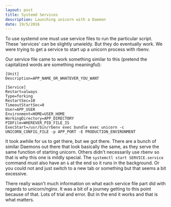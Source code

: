 ```yaml
---
layout: post
title: Systemd Services
description: Launching unicorn with a Daemon
date: 19/5/2016
---
```


To use systemd one must use service files to run the particular script. These 'services' can be slightly unwieldy. But they do eventually work. We were trying to get a service to start up a unicorn process with rbenv.

Our service file came to work something similar to this (pretend the capitalized words are something meaningful):

```
[Unit]
Description=APP_NAME_OR_WHATEVER_YOU_WANT

[Service]
Restart=always
Type=forking
RestartSec=10
TimeoutStartSec=0
User=APP_USER
Environment=HOME=USER_HOME
WorkingDirectory=APP_DIRECTORY
PIDFile=WHEREVER_PID_FILE_IS
ExecStart=/usr/bin/rbenv exec bundle exec unicorn -c UNICORN_CONFIG_FILE -p APP_PORT -E PRODUCTION_ENVIRONMENT
```

It took awhile for us to get there, but we got there. There are a bunch of similar Daemons out there that look basically the same, as they serve the same function of starting unicorn. Others didn't necessarily use rbenv so that is why this one is mildly special. The `systemctl start SERVICE.service` command must also have an `&` at the end so it runs in the background. Or you could not and just switch to a new tab or something but that seems a bit excessive.

There really wasn't much information on what each service file part did with regards to unicorn/nginx. It was a bit of a journey getting to this point because of that. Lots of trial and error. But in the end it works and that is what matters.
